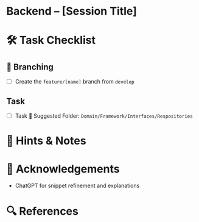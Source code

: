 # Backend – [Session Title]

# 🛠️ Task Checklist
## 🚧 Branching

- [ ] Create the `feature/[name]` branch from `develop`

## Task
- [ ] Task
📂 Suggested Folder: `Domain/Framework/Interfaces/Respositories`
# 🧠 Hints & Notes
# 🙌 Acknowledgements

- ChatGPT for snippet refinement and explanations
# 🔍 References
